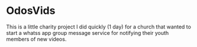 # OdosVids
This is a little charity project I did quickly (1 day) for a church that wanted to start a whatss app group message service for notifying their youth members of new videos. 
